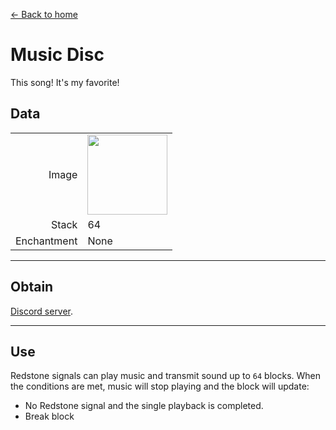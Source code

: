 [← Back to home](../)
# Music Disc
This song! It's my favorite!

## Data
<table>
    <tr><td align="end">Image</td><td><img src="https://i.imgur.com/N9JBO3W.png" width="128"/></td></tr>
    <tr><td align="end">Stack</td><td>64</td></tr>
    <tr><td align="end">Enchantment</td><td>None</td></tr>
</table>

---

## Obtain
[Discord server](../feature/discord_server.md).

---

## Use
Redstone signals can play music and transmit sound up to `64` blocks. When the conditions are met, music will stop playing and the block will update:
- No Redstone signal and the single playback is completed.
- Break block
